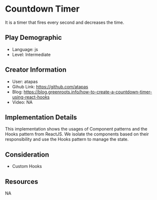 # Countdown Timer

It is a timer that fires every second and decreases the time.

## Play Demographic

- Language: js
- Level: Intermediate

## Creator Information

- User: atapas
- Gihub Link: https://github.com/atapas
- Blog: https://blog.greenroots.info/how-to-create-a-countdown-timer-using-react-hooks
- Video: NA

## Implementation Details

This implementation shows the usages of Component patterns and the Hooks pattern from ReactJS. We isolate the components based on their responsibility and use the Hooks pattern to manage the state.

## Consideration

- Custom Hooks

## Resources

NA
